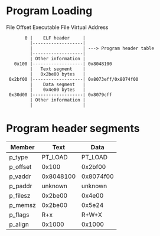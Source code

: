 # Program Loading  

File Offset    Executable File    Virtual Address  
          
           0 |    ELF header     |
             |-------------------|
             |                   | ---> Program header table
             |-------------------|
             | Other information |
       0x100 |-------------------| 0x8048100
             |   Text segment    |
             |   0x2be00 bytes   |
     0x2bf00 |-------------------| 0x8073eff/0x8074f00
             |    Data segment   |
             |    0x4e00 bytes   |
     0x30d00 |-------------------| 0x8079cff
             | Other information |
             |                   |  
             
# Program header segments  

  | Member    | Text     | Data     |
  |-----------|----------|----------|
  | p_type    | PT_LOAD  | PT_LOAD  |
  | p_offset  | 0x100    | 0x2bf00  |
  | p_vaddr   | 0x8048100|0x8074f00 |
  | p_paddr   | unknown  |unknown   |
  | p_filesz  | 0x2be00  | 0x4e00   |
  | p_memsz   | 0x2be00  | 0x5e24   |
  | p_flags   | R+x      | R+W+X    |
  | p_align   | 0x1000   | 0x1000   |

